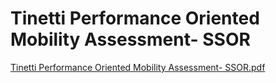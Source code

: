 # Tinetti Performance Oriented Mobility Assessment- SSOR

[Tinetti Performance Oriented Mobility Assessment- SSOR.pdf](Tinetti%20Performance%20Oriented%20Mobility%20Assessment-%20%207a0c872c6d404208a0b1a5d29ad60149/Tinetti_Performance_Oriented_Mobility_Assessment-_SSOR.pdf)